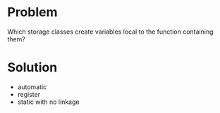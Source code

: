 # Problem
Which storage classes create variables local to the function containing them?
# Solution

- automatic
- register
- static with no linkage